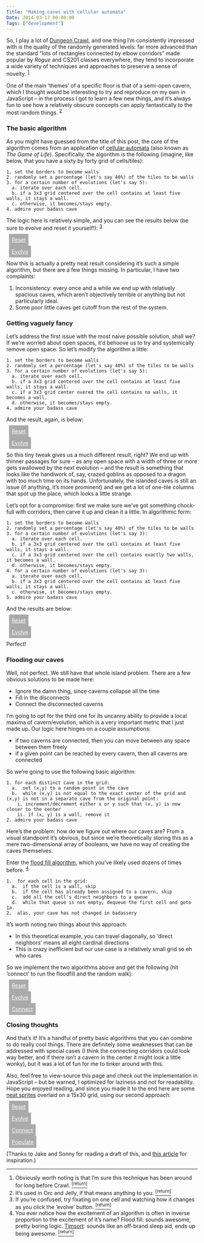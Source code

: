 ```yaml
---
Title: "Making caves with cellular automata"
Date: 2014-03-17 00:00:00
Tags: ["development"]
---
```


<p>So, I play a lot of <a href="http://crawl.develz.org">Dungeon Crawl</a>, and one thing I’m consistently impressed with is the quality of the randomly generated levels: far more advanced than the standard “lots of rectangles connected by elbow corridors” made popular by <em>Rogue</em> and CS201 classes everywhere, they tend to incorporate a wide variety of techniques and approaches to preserve a sense of novelty. <sup class="footnote-ref" id="fnref:2"><a href="#fn:2" rel="footnote">1</a></sup></p>


<p>One of the main ‘themes’ of a specific floor is that of a semi-open cavern, which I thought would be interesting to try and reproduce on my own in JavaScript – in the process I got to learn a few new things, and it’s always fun to see how a relatively obscure concepts can apply fantastically to the most random things. <sup class="footnote-ref" id="fnref:1"><a href="#fn:1" rel="footnote">2</a></sup></p>


<h3 id="the-basic-algorithm">The basic algorithm</h3>


<p>As you might have guessed from the title of this post, the core of the algorithm comes from an application of <a href="http://en.wikipedia.org/wiki/Cellular_automata">cellular automata</a> (also known as <em>The Game of Life</em>).  Specifically, the algorithm is the following (imagine, like below, that you have a sixty by forty grid of cells/tiles):</p>


<pre><code>1. set the borders to become walls
2. randomly set a percentage (let's say 40%) of the tiles to be walls
3. for a certain number of evolutions (let's say 5):
  a. iterate over each cell.
  b. if a 3x3 grid centered over the cell contains at least five walls, it stays a wall.
  c. otherwise, it becomes/stays empty.
4. admire your badass cave
</code></pre>


<p>The logic here is relatively simple, and you can see the results below (be sure to evolve and reset it yourself!): <sup class="footnote-ref" id="fnref:3"><a href="#fn:3" rel="footnote">3</a></sup></p>


<p></p>
<div class="map" id="basic"></div>


<a href="javascript:;" id="reset">Reset</a>


<a href="javascript:;" id="evolve">Evolve</a>


<p>Now this is actually a pretty neat result considering it’s such a simple algorithm, but there are a few things missing.  In particular, I have two complaints:</p>


<ol>
<li>Inconsistency: every once and a while we end up with relatively spacious caves, which aren’t objectively terrible or anything but not particularly ideal.</li>
<li>Some poor little caves get cutoff from the rest of the system.</li>
</ol>


<h3 id="getting-vaguely-fancy">Getting vaguely fancy</h3>


<p>Let’s address the first issue with the most naive possible solution, shall we?  If we’re worried about open spaces, it’d behoove us to try and systemically remove open space.  So let’s modify the algorithm a little:</p>


<pre><code>1. set the borders to become walls
2. randomly set a percentage (let's say 40%) of the tiles to be walls
3. for a certain number of evolutions (let's say 5):
  a. iterate over each cell.
  b. if a 3x3 grid centered over the cell contains at least five walls, it stays a wall.
  c. if a 3x3 grid center overed the cell contains no walls, it becomes a wall.
  d. otherwise, it becomes/stays empty.
4. admire your badass cave
</code></pre>


<p>And the result, again, is below:</p>


<p></p>
<div class="map" id="basic2"></div>


<a href="javascript:;" id="reset2">Reset</a>


<a href="javascript:;" id="evolve2">Evolve</a>


<p>So this tiny tweak gives us a much different result, right?  We end up with thinner passages for sure – as any open space with a width of three or more gets swallowed by the next evolution – and the result is something that looks like the handiwork of, say, crazed goblins as opposed to a dragon with too much time on its hands.  Unfortunately, the islanded caves is still an issue (if anything, it’s more prominent) and we get a lot of one-tile columns that spot up the place, which looks a little strange.</p>


<p>Let’s opt for a compromise: first we make sure we’ve got something chock-full with corridors, then carve it up and clean it a little.  In algorithmic form:</p>


<pre><code>1. set the borders to become walls
2. randomly set a percentage (let's say 40%) of the tiles to be walls
3. for a certain number of evolutions (let's say 3):
  a. iterate over each cell.
  b. if a 3x3 grid centered over the cell contains at least five walls, it stays a wall.
  c. if a 3x3 grid centered over the cell contains exactly two walls, it becomes a wall.
  d. otherwise, it becomes/stays empty.
4. for a certain number of evolutions (let's say 3):
  a. iterate over each cell.
  b. if a 3x3 grid centered over the cell contains at least five walls, it stays a wall.
  c. otherwise, it becomes/stays empty.
5. admire your badass cave
</code></pre>


<p>And the results are below:</p>


<p></p>
<div class="map" id="basic3"></div>


<a href="javascript:;" id="reset3">Reset</a>


<a href="javascript:;" id="evolve3">Evolve</a>


<p>Perfect!</p>


<h3 id="flooding-our-caves">Flooding our caves</h3>


<p>Well, not perfect.  We still have that whole island problem.  There are a few obvious solutions to be made here:</p>


<ul>
<li>Ignore the damn thing, since caverns collapse all the time</li>
<li>Fill in the disconnects</li>
<li>Connect the disconnected caverns</li>
</ul>


<p>I’m going to opt for the third one for its uncanny ability to provide a local maxima of cavern/evolution, which is a very important metric that I just made up.  Our logic here hinges on a couple assumptions:</p>


<ul>
<li>if two caverns are connected, then you can move between any space between them freely</li>
<li>if a given point can be reached by every cavern, then all caverns are connected</li>
</ul>


<p>So we’re going to use the following basic algorithm:</p>


<pre><code>1. for each distinct cave in the grid:
  a.  set (x,y) to a random point in the cave
  b.  while (x,y) is not equal to the exact center of the grid and (x,y) is not in a separate cave from the original point:
    i. increment/decrement either x or y such that (x, y) is now closer to the center
    ii. if (x, y) is a wall, remove it
2. admire your badass cave
</code></pre>


<p>Here’s the problem: how do we figure out where our caves are?  From a visual standpoint it’s obvious, but since we’re theoretically storing this as a mere two-dimensional array of booleans, we have no way of creating the caves themselves.</p>


<p>Enter the <a href="http://en.wikipedia.org/wiki/Flood_fill">flood fill algorithm</a>, which you’ve likely used dozens of times before. <sup class="footnote-ref" id="fnref:4"><a href="#fn:4" rel="footnote">4</a></sup></p>


<pre><code>1.  for each cell in the grid:
  a.  if the cell is a wall, skip
  b.  if the cell has already been assigned to a cavern, skip
  c.  add all the cell's direct neighbors to a queue
  d.  while that queue is not empty, dequeue the first cell and goto 1a.
2.  alas, your cave has not changed in badassery
</code></pre>


<p>It’s worth noting two things about this approach:</p>


<ul>
<li>In this theoretical example, you can travel diagonally, so ‘direct neighbors’ means all eight cardinal directions</li>
<li>This is crazy inefficient but our use case is a relatively small grid so eh who cares</li>
</ul>


<p>So we implement the two algorithms above and get the following (hit ‘connect’ to run the floodfill and the random walk):</p>


<p></p>
<div class="map" id="basic5"></div>


<a href="javascript:;" id="reset5">Reset</a>


<a href="javascript:;" id="evolve5">Evolve</a>


<a href="javascript:;" id="connect5">Connect</a>


<h3 id="closing-thoughts">Closing thoughts</h3>


<p>And that’s it!  It’s a handful of pretty basic algorithms that you can combine to do really cool things.  There are definitely some weaknesses that can be addressed with special cases (I think the connecting corridors could look way better, and if there isn’t a cavern in the center it might look a little wonky), but it was a lot of fun for me to tinker around with this.</p>


<p>Also, feel free to view-source this page and check out the implementation in JavaScript – but be warned, I optimized for laziness and not for readability.  Hope you enjoyed reading, and since you made it to the end here are some <a href="oryxdesignlab.com/sprites/lofi-fantasy-sprite-set">neat sprites</a> overlaid on a 15x30 grid, using our second approach:</p>


<p></p>
<div class="map" id="final"></div>


<a href="javascript:;" id="reset4">Reset</a>


<a href="javascript:;" id="evolve4">Evolve</a>


<a href="javascript:;" id="connect4">Connect</a>


<a href="javascript:;" id="populate">Populate</a>


<p>(Thanks to Jake and Sonny for reading a draft of this, and <a href="http://www.pixelenvy.ca/wa/ca_cave.html">this article</a> for inspiration.)</p>


<script type="text/javascript">

  // Default width and height of the grids we'll be using.
  var width = 60;
  var height = 40;

  // Internal counter of how many times the evolution button has been clicked,
  // since we change logic after a certain number of iterations.  Very bad, much hacky.
  var e3 = 0;

  // "Reset" button.
  function initializeMap(selector, width, height, fill_probability) {
    // Empty the container div.
    $(selector).empty();

    // Iterate over each row and column.
    for (var i = 0; i < height; i++) {
      var row = jQuery("<div></div>");
      for (var j = 0; j < width; j++) {

        // If it meets the chance OR is a border, make it a wall.
        var isWall = Math.random() < fill_probability || i == 0 || i == height - 1 || j == 0 || j == width - 1;

        // We track the wall/empty status via a spurious attribute.  Actual approaches would involve
        // real variables.  Again: very bad, much hacky.
        var cell = "<div fill=" + isWall + "></div>";
        row.append(cell);

      }
      $(selector).append(row);
    }
    e3 = 0;
   }

   // Main logic for the "Evolve" button.
   function evolveWrapper(selector, width, height, func) {
    for (var i = 0; i < height; i++) {
      for (var j = 0; j < width; j++) {
        var adjacentWalls = 0;
        $(selector).children().slice(i - 1, i + 2).each(function() {
          $(this).children().slice(j - 1, j + 2).each(function() {
            if ( $(this).attr('fill')  == 'true' )
              adjacentWalls += 1;
          });
        });
        var isWall = func(adjacentWalls) || i == 0 || i == height - 1 || j == 0 || j == width - 1;
        $(selector).children().eq(i).children().eq(j).attr('fillTemp', isWall);
      }
    }

      $(selector).children().each(function() {
        $(this).children().each(function() {
          $(this).attr('fill', $(this).attr('fillTemp'));
        });
      });
   }


   function evolveMap(selector, width, height) {
    evolveWrapper(selector, width, height, function(adj) {
      return adj > 4;
    });
   }

   function evolveMap2(selector, width, height) {
    evolveWrapper(selector, width, height, function(adj) {
      return adj > 4 || adj == 0;
    });
   }

  function evolveMap3(selector, width, height) {
    evolveWrapper(selector, width, height, function(adj) {
      return adj > 4 || (e3 < 3 && adj == 2);
    });
    e3++;
   }

   function floodFill(selector, width, height) {
    var floodGates = [];
    var currentCavern = 0;

    function processCell(tup) {
        var i = tup[0];
        var j = tup[1];
        var cell = $(selector).children().eq(i).children().eq(j);

        // If the cell is a wall, we skip it.
        if (cell.attr('fill') == 'true') {
          return;
        }

        // If the cell has already been designated, we skip it.
        if (cell.attr('cavern') !== false && typeof cell.attr('cavern') !== 'undefined') {
          return;
        }

        cell.attr('cavern', currentCavern);

        // We add diagonal neighbors as well, since diagonal movement is a thing.
        floodGates.push([i - 1, j]);
        floodGates.push([i + 1, j]);
        floodGates.push([i, j - 1]);
        floodGates.push([i, j + 1]);
        floodGates.push([i - 1, j - 1]);
        floodGates.push([i + 1, j + 1]);
        floodGates.push([i + 1, j - 1]);
        floodGates.push([i - 1, j + 1]);
    }

    for (var i = 0; i < height; i++) {
      for (var j = 0; j < width; j++) {
        processCell([i, j]);
        while (floodGates.length > 0) {
          processCell(floodGates.pop());
          // If we just finished up the cavern, increment the number.
          if (floodGates.length == 0) {
            currentCavern++;
          }
        }
      }
    }
   }

   function connectCaverns(selector, width, height) {
    var currentCavern = 0;
    var centerX = Math.floor(width / 2);
    var centerY = Math.floor(height / 2)
    var centerIndex = [centerX, centerY];
    var centerTile = $(selector).children().eq(centerY).children().eq(centerX);

    while ($("[cavern='"+currentCavern+"']").length > 0) {
      var cavernTiles = $("[cavern='"+currentCavern+"']");
      var initialTile = cavernTiles.eq(Math.floor(Math.random() * cavernTiles.length));
      var currentTile = initialTile;

      var x = initialTile.index();
      var y = initialTile.parent().index();

      while (
        centerIndex.toString() != [x, y].toString() &&
        initialTile.attr('cavern') != centerTile.attr('cavern') &&
        (
          (currentTile.attr('cavern') === false || typeof currentTile.attr('cavern') == 'undefined') ||
          initialTile.attr('cavern') == currentTile.attr('cavern')
        )
      ) {
        var xDiff = centerIndex[0] - x;
        var yDiff = centerIndex[1] - y;
        if (Math.random() < 0.5 && xDiff != 0) {
          x += (xDiff > 0) ? 1 : -1
        } else {
          y += (yDiff > 0) ? 1 : -1
        }
        currentTile = $(selector).children().eq(y).children().eq(x);
        currentTile.attr('fill', 'false');
      }
      currentCavern++;
    }
   }



  initializeMap("#basic", width, height, .45);

   $("#reset").click(function(){
      initializeMap("#basic", width, height, .45);
   });

   $("#evolve").click(function() {
      evolveMap("#basic", width, height);
   });

     initializeMap("#basic2", width, height, .45);

   $("#reset2").click(function(){
      initializeMap("#basic2", width, height, .45);
   });

   $("#evolve2").click(function() {
      evolveMap2("#basic2", width, height);
   });

    initializeMap("#basic3", width, height, .35);

   $("#reset3").click(function(){
      initializeMap("#basic3", width, height, .35);
   });

   $("#evolve3").click(function() {
      evolveMap3("#basic3", width, height);
   });

  initializeMap("#basic5", width, height, .35);

   $("#reset5").click(function(){
      initializeMap("#basic5", width, height, .35);
   });

   $("#evolve5").click(function() {
      evolveMap3("#basic5", width, height);
   });

      $("#connect5").click(function() {
      floodFill("#basic5", 60, 40);
      connectCaverns("#basic5", 60, 40);
   });


    initializeMap("#final", 30, 15, .35);

   $("#reset4").click(function(){
      initializeMap("#final", 30, 15, .35);
   });

   $("#evolve4").click(function() {
      evolveMap2("#final", 30, 15);
   });


   $("#connect3").click(function() {
      floodFill("#basic3", 60, 40);
      connectCaverns("#basic3", 60, 40);
   });

    $("#connect4").click(function() {
      floodFill("#final", 30, 15);
      connectCaverns("#final", 30, 15);
   });

    $("#populate").click(function() {
      var cavernTiles = $("#final div div[fill='false']");
      var initialTile = cavernTiles.eq(Math.floor(Math.random() * cavernTiles.length));
      initialTile.append("<img src='/static/c4.png'>");

      for (var i = 0; i < 3; i++) {
        var cavernTiles = $("#final div div[fill='false']");
        var initialTile = cavernTiles.eq(Math.floor(Math.random() * cavernTiles.length));
        initialTile.append("<img src='/static/c3.png'>");
      }

      for (var i = 0; i < 2; i++) {
        var cavernTiles = $("#final div div[fill='false']");
        var initialTile = cavernTiles.eq(Math.floor(Math.random() * cavernTiles.length));
        initialTile.append("<img src='/static/c5.png'>");
      }
   });



</script>


<style type="text/css">
  .map div div {
    width: 8px;
    height: 9px;
    float: left;
    background: url('/static/c2.png');
    background-size: 100%;
  }

  #final div div {
    width: 16px;
    height: 16px;
  }

  .map div, .map div {
    float: left;
    width: 100%;
  }



  .map div[fill="true"], .map div[fill="true"] {
    background: url('/static/c1.png');
    background-size: 100%;
  }

  /* Oh god please don't judge me for this */
  a[href="javascript:;"] {
    background-color: #aaa;
    padding: 0.5em;
    margin: 0.5em;
    margin-top: 1em;
    color: #fff;
  }

  a[href="javascript:;"]:hover {
    background-color: #f15b29;
    border: none;
  }

  .code {
    display: none;
  }


</style>


<div class="footnotes">
<hr/>
<ol>
<li id="fn:2">Obviously worth noting is that I’m sure this technique has been around for long before Crawl.
 <a class="footnote-return" href="#fnref:2"><sup>[return]</sup></a></li>
<li id="fn:1">It’s used in Orc and Jelly, if that means anything to you.
 <a class="footnote-return" href="#fnref:1"><sup>[return]</sup></a></li>
<li id="fn:3">If you’re confused, try fixating on one cell and watching how it changes as you click the ‘evolve’ button.
 <a class="footnote-return" href="#fnref:3"><sup>[return]</sup></a></li>
<li id="fn:4">You ever notice how the excitement of an algorithm is often in inverse proportion to the excitement of it’s name?  Flood fill: sounds awesome, pretty boring logic.  <a href="http://en.wikipedia.org/wiki/Timsort">Timsort</a>: sounds like an off-brand sleep aid, ends up being awesome.
 <a class="footnote-return" href="#fnref:4"><sup>[return]</sup></a></li>
</ol>
</div>
	